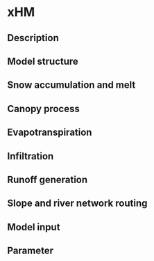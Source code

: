 # xHM 

## Description


## Model structure


## Snow accumulation and melt


## Canopy process


## Evapotranspiration 


## Infiltration


## Runoff generation



## Slope and river network routing


## Model input


## Parameter




